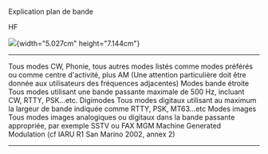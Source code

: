 Explication plan de bande

HF

![](Pictures/10000201000000BE0000010E54A516F25982BA66.png){width="5.027cm"
height="7.144cm"}

  --------------------- -----------------------------------------------------------------------------------------------------------------------------------------------------------------------------------------
  Tous modes            CW, Phonie, tous autres modes listés comme modes préférés ou comme centre d\'activité, plus AM (Une attention particulière doit être donnée aux utilisateurs des fréquences adjacentes)
  Modes bande étroite   Tous modes utilisant une bande passante maximale de 500 Hz, incluant CW, RTTY, PSK\...etc.
  Digimodes             Tous modes digitaux utilisant au maximum la largeur de bande indiquée comme RTTY, PSK, MT63\...etc
  Modes images          Tous modes images analogiques ou digitaux dans la bande passante appropriée, par exemple SSTV ou FAX
  MGM                   Machine Generated Modulation (cf IARU R1 San Marino 2002, annex 2)
  --------------------- -----------------------------------------------------------------------------------------------------------------------------------------------------------------------------------------
